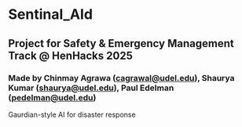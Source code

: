 # Sentinal_AId

## Project for Safety & Emergency Management Track @ HenHacks 2025
### Made by Chinmay Agrawa (cagrawal@udel.edu), Shaurya Kumar (shaurya@udel.edu), Paul Edelman (pedelman@udel.edu)
Gaurdian-style AI for disaster response
